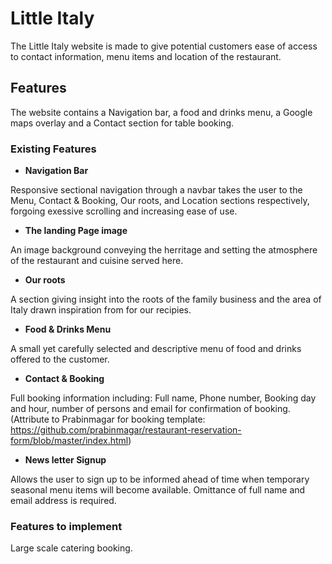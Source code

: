 # Little Italy

The Little Italy website is made to give potential customers ease of access to contact information, menu items and location of the restaurant.

## Features

The website contains a Navigation bar, a food and drinks menu, a Google maps overlay and a Contact section for table booking.

### Existing Features

- __Navigation Bar__

Responsive sectional navigation through a navbar takes the user to the Menu, Contact & Booking, Our roots, and Location sections respectively, forgoing exessive scrolling and increasing ease of use.

- __The landing Page image__

An image background conveying the herritage and setting the atmosphere of the restaurant and cuisine served here.

- __Our roots__

A section giving insight into the roots of the family business and the area of Italy drawn inspiration from for our recipies.

- __Food & Drinks Menu__

A small yet carefully selected and descriptive menu of food and drinks offered to the customer.

- __Contact & Booking__

Full booking information including: Full name, Phone number, Booking day and hour, number of persons and email for confirmation of booking.
(Attribute to Prabinmagar for booking template: https://github.com/prabinmagar/restaurant-reservation-form/blob/master/index.html)

- __News letter Signup__

Allows the user to sign up to be informed ahead of time when temporary seasonal menu items will become available. Omittance of full name and email address is required.

### Features to implement

Large scale catering booking.